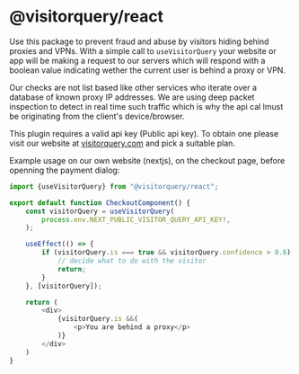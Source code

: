 # @visitorquery/react

Use this package to prevent fraud and abuse by visitors hiding behind proxies and VPNs. With a simple call to `useVisitorQuery`  your website or app will be making a request to our servers which will respond with a boolean value indicating wether the current user is behind a proxy or VPN.

Our checks are not list based like other services who iterate over a database of known proxy IP addresses. We are using deep packet inspection to detect in real time such traffic which is why the api cal lmust be originating from the client's device/browser.

This plugin requires a valid api key (Public api key). To obtain one please visit our website at [visitorquery.com](https://visitorquery.com) and pick a suitable plan.

Example usage on our own website (nextjs), on the checkout page, before openning the payment dialog:

```typescript
import {useVisitorQuery} from "@visitorquery/react";

export default function CheckoutComponent() {
    const visitorQuery = useVisitorQuery(
        process.env.NEXT_PUBLIC_VISITOR_QUERY_API_KEY!,
    );

    useEffect(() => {
        if (visitorQuery.is === true && visitorQuery.confidence > 0.6) {
            // decide what to do with the visitor
            return;
        }
    }, [visitorQuery]);

    return (
        <div>
            {visitorQuery.is &&(
                <p>You are behind a proxy</p>
            )}
        </div>
    )
}
```